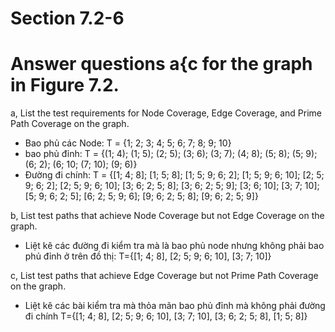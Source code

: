 # Section 7.2-6

# Answer questions a{c for the graph in Figure 7.2.

a, List the test requirements for Node Coverage, Edge Coverage, and Prime Path Coverage
on the graph.

- Bao phủ các Node: 
    T = {1; 2; 3; 4; 5; 6; 7; 8; 9; 10}
- bao phủ đỉnh:
    T = {(1; 4); (1; 5); (2; 5); (3; 6); (3; 7); (4; 8); (5; 8); (5; 9); (6; 2); (6; 10; (7; 10); (9; 6)}
- Đường đi chính: 
    T = {[1; 4; 8]; [1; 5; 8]; [1; 5; 9; 6; 2]; [1; 5; 9; 6; 10]; [2; 5; 9; 6; 2]; [2; 5; 9; 6; 10]; [3; 6; 2; 5; 8]; [3; 6; 2; 5; 9]; [3; 6; 10]; [3; 7; 10]; [5; 9; 6; 2; 5]; [6; 2; 5; 9; 6]; [9; 6; 2; 5; 8]; [9; 6; 2; 5; 9]}


b, List test paths that achieve Node Coverage but not Edge Coverage on the graph.

- Liệt kê các đường đi kiểm tra mà là bao phủ node nhưng không phải bao phủ đỉnh ở trên đồ thị:
    T={[1; 4; 8], [2; 5; 9; 6; 10], [3; 7; 10]}

c, List test paths that achieve Edge Coverage but not Prime Path Coverage on the graph.

- Liệt kê các bài kiểm tra mà thỏa mãn bao phủ đỉnh mà không phải đường đi chính
    T={[1; 4; 8], [2; 5; 9; 6; 10], [3; 7; 10], [3; 6; 2; 5; 8], [1; 5; 8]}